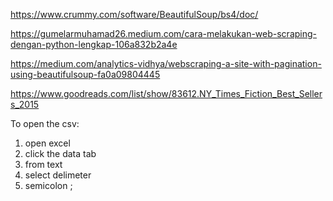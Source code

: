https://www.crummy.com/software/BeautifulSoup/bs4/doc/

https://gumelarmuhamad26.medium.com/cara-melakukan-web-scraping-dengan-python-lengkap-106a832b2a4e

https://medium.com/analytics-vidhya/webscraping-a-site-with-pagination-using-beautifulsoup-fa0a09804445

https://www.goodreads.com/list/show/83612.NY_Times_Fiction_Best_Sellers_2015

To open the csv:
1. open excel
2. click the data tab
3. from text
4. select delimeter
5. semicolon ;